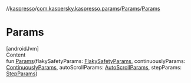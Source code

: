 //[kaspresso](../../index.md)/[com.kaspersky.kaspresso.params](../index.md)/[Params](index.md)/[Params](-params.md)



# Params  
[androidJvm]  
Content  
fun [Params](-params.md)(flakySafetyParams: [FlakySafetyParams](../-flaky-safety-params/index.md), continuouslyParams: [ContinuouslyParams](../-continuously-params/index.md), autoScrollParams: [AutoScrollParams](../-auto-scroll-params/index.md), stepParams: [StepParams](../-step-params/index.md))  



